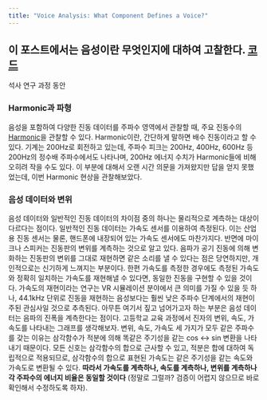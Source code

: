 ```yaml
---
title: "Voice Analysis: What Component Defines a Voice?"
---
```


## 이 포스트에서는 음성이란 무엇인지에 대하여 고찰한다. [코드](https://github.com/Joovvhan/voice-analysis)

석사 연구 과정 동안 

### Harmonic과 파형

음성을 포함하여 다양한 진동 데이터를 주파수 영역에서 관찰할 때, 주요 진동수의 [Harmonic](https://en.wikipedia.org/wiki/Harmonic)을 관찰할 수 있다. 
Harmonic이란, 간단하게 말하면 배수 진동이라고 할 수 있다. 기계는 200Hz로 회전하고 있는데, 주파수 피크는 200Hz, 400Hz, 600Hz 등 200Hz의 
정수배 주파수에서도 나타나며, 200Hz 에너지 수치가 Harmonic들에 비해 오히려 작을 수도 있다. 
이 부분에 대해서 오랜 시간 의문을 가져왔지만 답을 얻지 못했었는데, 이번 Harmonic 현상을 관찰해보았다.




### 음성 데이터와 변위

음성 데이터와 일반적인 진동 데이터의 차이점 중의 하나는 물리적으로 계측하는 대상이 다르다는 점이다. 
일반적인 진동 데이터는 가속도 센서를 이용하여 측정된다. 이는 산업용 진동 센서는 물론, 핸드폰에 내장되어 있는 가속도 센서에도 마찬가지다. 
반면에 마이크나 스피커는 진동판의 변위를 계측하는 것으로 알고 있다. 
음파가 공기 진동에 의해 변화하는 진동판의 변위를 그대로 재현하면 같은 소리를 낼 수 있다는 점은 당연하지만, 개인적으로는 신기하게 느껴지는 부분이다. 
한편 가속도를 측정한 경우에도 측정된 가속도와 정확히 일치하는 가속도를 재현해낼 수 있다면, 동일한 진동을 구현할 수 있을 것이다. 
가속도의 재현이라는 연구는 VR 시뮬레이션 분야에서 큰 의미를 가질 수 있을 듯 하나, 44.1kHz 단위로 진동을 재현하는 음성보다는 훨씬 낮은 주파수 단계에서의 
재현이 주된 관심사일 것으로 추측된다. 아무튼 여기서 짚고 넘어가고자 하는 부분은 음성 데이터는 음파의 진폭을 계측한다는 점이다. 
고등학교 교육 과정에서 진자의 변위, 속도, 가속도를 나타내는 그래프를 생각해보자.
변위, 속도, 가속도 세 가지가 모두 같은 주파수를 갖는 이유는 삼각함수가 적분에 의해 똑같은 주기성을 같는 cos <-> sin 변환을 나타내기 때문이다. 
모든 신호는 삼각함수의 합으로 근사할 수 있고, 적분은 합에 대하여 독립적으로 적용되므로, 삼각함수의 합으로 표현된 가속도는 같은 주기성을 같는 
속도와 가속도로 변환될 수 있다. **따라서 가속도를 계측하나, 속도를 계측하나, 변위를 계측하나 각 주파수의 에너지 비율은 동일할 것이다** 
(정말로 그럴까? 검증이 어렵지 않으므로 바로 확인해서 수정하도록 하자).
